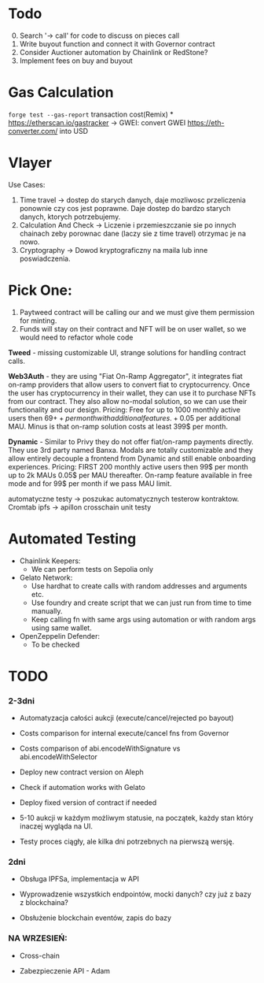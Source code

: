 # Todo

0. Search '-> call' for code to discuss on pieces call
1. Write buyout function and connect it with Governor contract
2. Consider Auctioner automation by Chainlink or RedStone?
3. Implement fees on buy and buyout

# Gas Calculation

`forge test --gas-report`
transaction cost(Remix) \* https://etherscan.io/gastracker -> GWEI: convert GWEI https://eth-converter.com/ into USD

# Vlayer

Use Cases:

1. Time travel -> dostep do starych danych, daje mozliwosc przeliczenia ponownie czy cos jest poprawne. Daje dostep do bardzo starych danych, ktorych potrzebujemy.
2. Calculation And Check -> Liczenie i przemieszczanie sie po innych chainach zeby porownac dane (laczy sie z time travel) otrzymac je na nowo.
3. Cryptography -> Dowod kryptograficzny na maila lub inne poswiadczenia.

# Pick One:

1. Paytweed contract will be calling our and we must give them permission for minting.
2. Funds will stay on their contract and NFT will be on user wallet, so we would need to refactor whole code

**Tweed** - missing customizable UI, strange solutions for handling contract calls.

**Web3Auth** - they are using "Fiat On-Ramp Aggregator", it integrates fiat on-ramp providers that allow users to convert fiat to cryptocurrency. Once the user has cryptocurrency in their wallet, they can use it to purchase NFTs from our contract. They also allow no-modal solution, so we can use their functionality and our design. Pricing: Free for up to 1000 monthly active users then 69$++ per month with additional features. +0.05$ per additional MAU. Minus is that on-ramp solution costs at least 399$ per month.

**Dynamic** - Similar to Privy they do not offer fiat/on-ramp payments directly. They use 3rd party named Banxa. Modals are totally customizable and they allow entirely decouple a frontend from Dynamic and still enable onboarding experiences. Pricing: FIRST 200 monthly active users then 99$ per month up to 2k MAUs 0.05$ per MAU thereafter. On-ramp feature available in free mode and for 99$ per month if we pass MAU limit.

automatyczne testy -> poszukac automatycznych testerow kontraktow. Cromtab
ipfs -> apillon
crosschain
unit testy

# Automated Testing

-   Chainlink Keepers:
    -   We can perform tests on Sepolia only
-   Gelato Network:
    -   Use hardhat to create calls with random addresses and arguments etc.
    -   Use foundry and create script that we can just run from time to time manually.
    -   Keep calling fn with same args using automation or with random args using same wallet.
-   OpenZeppelin Defender:
    -   To be checked

# TODO

### 2-3dni

-   Automatyzacja całości aukcji (execute/cancel/rejected po bayout)
-   Costs comparison for internal execute/cancel fns from Governor
-   Costs comparison of abi.encodeWithSignature vs abi.encodeWithSelector
-   Deploy new contract version on Aleph
-   Check if automation works with Gelato
-   Deploy fixed version of contract if needed

-   5-10 aukcji w każdym możliwym statusie, na początek, każdy stan który inaczej wygląda na UI.

-   Testy proces ciągły, ale kilka dni potrzebnych na pierwszą wersję.

### 2dni

-   Obsługa IPFSa, implementacja w API

*   Wyprowadzenie wszystkich endpointów, mocki danych? czy już z bazy z blockchaina?

*   Obsłużenie blockchain eventów, zapis do bazy

### NA WRZESIEŃ:

-   Cross-chain

-   Zabezpieczenie API - Adam
